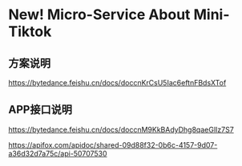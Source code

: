 # New! Micro-Service About Mini-Tiktok

## 方案说明
https://bytedance.feishu.cn/docs/doccnKrCsU5Iac6eftnFBdsXTof

## APP接口说明
https://bytedance.feishu.cn/docs/doccnM9KkBAdyDhg8qaeGlIz7S7

https://apifox.com/apidoc/shared-09d88f32-0b6c-4157-9d07-a36d32d7a75c/api-50707530
 